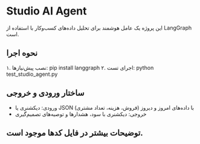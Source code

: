 # Studio AI Agent

این پروژه یک عامل هوشمند برای تحلیل داده‌های کسب‌وکار با استفاده از LangGraph است.

## نحوه اجرا

۱. نصب پیش‌نیازها:
pip install langgraph
۲. اجرای تست:
python test_studio_agent.py


## ساختار ورودی و خروجی

- ورودی: دیکشنری یا JSON با داده‌های امروز و دیروز (فروش، هزینه، تعداد مشتری)
- خروجی: دیکشنری با سود، هشدارها و توصیه‌های تصمیم‌گیری

## توضیحات بیشتر در فایل کدها موجود است.
